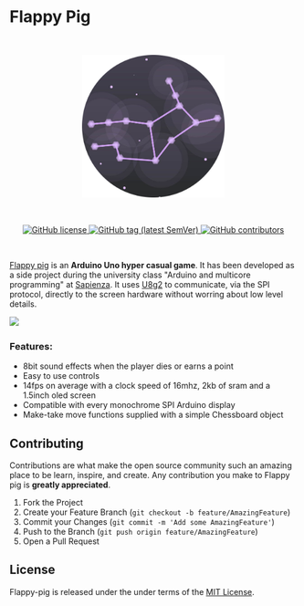 Flappy Pig
====================
<br/>
<p align="center">
    <a href="https://sulu.io/" target="_blank">
        <img width="250px" src="https://github.com/gianmarcopicarella/virgo/blob/master/virgo_rounded_logo.png?raw=true" alt="Sulu logo">
    </a>
</p>

<br/>
<p align="center">
    <a href="https://github.com/gianmarcopicarella/flappy-pig/blob/master/LICENSE" target="_blank">
        <img src="https://img.shields.io/github/license/gianmarcopicarella/flappy-pig.svg" alt="GitHub license">
    </a>
    <a href="https://github.com/gianmarcopicarella/flappy-pig/releases" target="_blank">
        <img src="https://img.shields.io/github/tag/gianmarcopicarella/flappy-pig.svg" alt="GitHub tag (latest SemVer)">
    </a>
    <a href="https://github.com/gianmarcopicarella/flappy-pig/graphs/contributors" target="_blank">
        <img src="https://img.shields.io/github/contributors-anon/gianmarcopicarella/flappy-pig.svg" alt="GitHub contributors">
    </a>
</p>
<br/>

[Flappy pig](https://github.com/gianmarcopicarella/flappy-pig) is an **Arduino Uno hyper casual game**. It has been developed as a side project during the university class "Arduino and multicore programming" at [Sapienza](https://www.uniroma1.it/en/pagina-strutturale/home). It uses [U8g2](https://github.com/olikraus/u8g2) to communicate, via the SPI protocol, directly to the screen hardware without worring about low level details.

<img src="https://github.com/gianmarcopicarella/flappy-pig/blob/master/flappy_pig.gif?raw=true" />


### Features:
* 8bit sound effects when the player dies or earns a point
* Easy to use controls
* 14fps on average with a clock speed of 16mhz, 2kb of sram and a 1.5inch oled screen
* Compatible with every monochrome SPI Arduino display
* Make-take move functions supplied with a simple Chessboard object

## Contributing
Contributions are what make the open source community such an amazing place to be learn, inspire, and create. Any contribution you make to Flappy pig is **greatly appreciated**.

1. Fork the Project
2. Create your Feature Branch (`git checkout -b feature/AmazingFeature`)
3. Commit your Changes (`git commit -m 'Add some AmazingFeature'`)
4. Push to the Branch (`git push origin feature/AmazingFeature`)
5. Open a Pull Request

## License
Flappy-pig is released under the under terms of the [MIT License](LICENSE).
